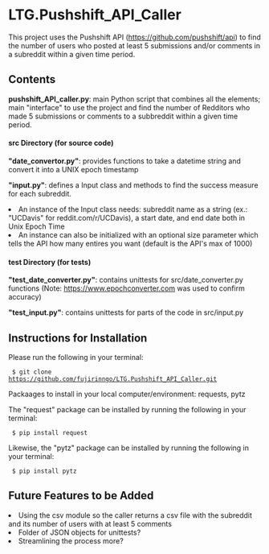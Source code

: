 # LTG.Pushshift_API_Caller
This project uses the Pushshift API (https://github.com/pushshift/api) to find the number of users who posted at least 5 submissions and/or comments in a subreddit within a given time period.

## Contents

**pushshift_API_caller.py**: main Python script that combines all the elements; main "interface" to use the project and find the number of Redditors who made 5 submissions or comments to a subbreddit within a given time period.

#### src Directory (for source code)

**"date_convertor.py"**: provides functions to take a datetime string and convert it into a UNIX epoch timestamp

**"input.py"**: defines a Input class and methods to find the success measure for each subreddit.
  
<li>An instance of the Input class needs: subreddit name as a string (ex.: "UCDavis" for reddit.com/r/UCDavis), a start date, and end date both in Unix Epoch Time
  
<li>An instance can also be initialized with an optional size parameter which tells the API how many entires you want (default is the API's max of 1000)

#### test Directory (for tests)
**"test_date_converter.py"**: contains unittests for src/date_converter.py functions (Note: https://www.epochconverter.com was used to confirm accuracy)

**"test_input.py"**: contains unittests for parts of the code in src/input.py


## Instructions for Installation

Please run the following in your terminal:

<code> $ git clone https://github.com/fujirinngo/LTG.Pushshift_API_Caller.git </code>

Packaages to install in your local computer/environment: requests, pytz

The "request" package can be installed by running the following in your terminal:

<code> $ pip install request </code>

Likewise, the "pytz" package can be installed by running the following in your terminal:

<code> $ pip install pytz </code>


## Future Features to be Added
<li>Using the csv module so the caller returns a csv file with the subreddit and its number of users with at least 5 comments
 
<li> Folder of JSON objects for unittests? 
<li>Streamlining the process more?
  
